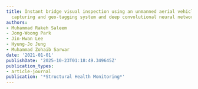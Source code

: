 ```yaml
---
title: Instant bridge visual inspection using an unmanned aerial vehicle by image
  capturing and geo-tagging system and deep convolutional neural network
authors:
- Muhammad Rakeh Saleem
- Jong-Woong Park
- Jin-Hwan Lee
- Hyung-Jo Jung
- Muhammad Zohaib Sarwar
date: '2021-01-01'
publishDate: '2025-10-23T01:18:49.349645Z'
publication_types:
- article-journal
publication: '*Structural Health Monitoring*'
---
```

